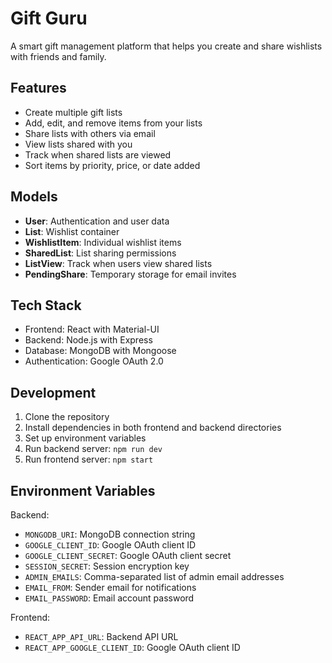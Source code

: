 # Gift Guru

A smart gift management platform that helps you create and share wishlists with friends and family.

## Features

- Create multiple gift lists
- Add, edit, and remove items from your lists
- Share lists with others via email
- View lists shared with you
- Track when shared lists are viewed
- Sort items by priority, price, or date added

## Models

- **User**: Authentication and user data
- **List**: Wishlist container
- **WishlistItem**: Individual wishlist items
- **SharedList**: List sharing permissions
- **ListView**: Track when users view shared lists
- **PendingShare**: Temporary storage for email invites

## Tech Stack

- Frontend: React with Material-UI
- Backend: Node.js with Express
- Database: MongoDB with Mongoose
- Authentication: Google OAuth 2.0

## Development

1. Clone the repository
2. Install dependencies in both frontend and backend directories
3. Set up environment variables
4. Run backend server: `npm run dev`
5. Run frontend server: `npm start`

## Environment Variables

Backend:
- `MONGODB_URI`: MongoDB connection string
- `GOOGLE_CLIENT_ID`: Google OAuth client ID
- `GOOGLE_CLIENT_SECRET`: Google OAuth client secret
- `SESSION_SECRET`: Session encryption key
- `ADMIN_EMAILS`: Comma-separated list of admin email addresses
- `EMAIL_FROM`: Sender email for notifications
- `EMAIL_PASSWORD`: Email account password

Frontend:
- `REACT_APP_API_URL`: Backend API URL
- `REACT_APP_GOOGLE_CLIENT_ID`: Google OAuth client ID
